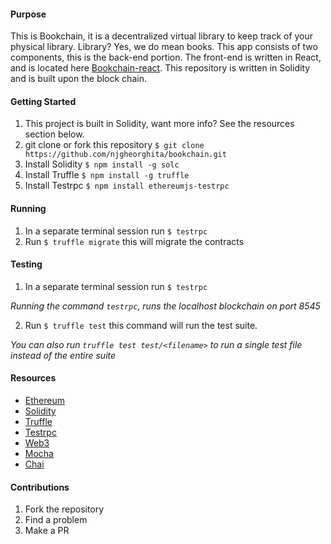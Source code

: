 #### Purpose

This is Bookchain, it is a decentralized virtual library to keep track of your physical library. Library? Yes, we do mean books.
This app consists of two components, this is the back-end portion. The front-end
is written in React, and is located here [Bookchain-react](https://github.com/Sh1pley/bookchain-react). This repository is written in Solidity and is built upon the block chain.

#### Getting Started

1.  This project is built in Solidity, want more info? See the resources section
    below.
2.  git clone or fork this repository `$ git clone https://github.com/njgheorghita/bookchain.git`
3.  Install Solidity `$ npm install -g solc`
4.  Install Truffle `$ npm install -g truffle`
5.  Install Testrpc `$ npm install ethereumjs-testrpc`

#### Running

1.  In a separate terminal session run `$ testrpc`
2.  Run `$ truffle migrate` this will migrate the contracts

#### Testing

1.  In a separate terminal session run `$ testrpc`

_Running the command `testrpc`, runs the localhost blockchain on port 8545_

2.  Run `$ truffle test` this command will run the test suite.

_You can also run `truffle test test/<filename>` to run a single test file
instead of the entire suite_

#### Resources

-   [Ethereum](https://www.ethereum.org)
-   [Solidity](https://solidity.readthedocs.io/en/develop/#)
-   [Truffle](http://truffleframework.com/docs/)
-   [Testrpc](https://github.com/ethereumjs/testrpc)
-   [Web3](https://github.com/ethereum/web3.j://github.com/ethereum/web3.js)
-   [Mocha](https://mochajs.org)
-   [Chai](http://chaijs.com)

#### Contributions

1.  Fork the repository
2.  Find a problem
3.  Make a PR
